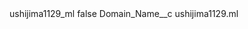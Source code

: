 <?xml version="1.0" encoding="UTF-8"?>
<CustomMetadata xmlns="http://soap.sforce.com/2006/04/metadata" xmlns:xsi="http://www.w3.org/2001/XMLSchema-instance" xmlns:xsd="http://www.w3.org/2001/XMLSchema">
    <label>ushijima1129_ml</label>
    <protected>false</protected>
    <values>
        <field>Domain_Name__c</field>
        <value xsi:type="xsd:string">ushijima1129.ml</value>
    </values>
</CustomMetadata>

